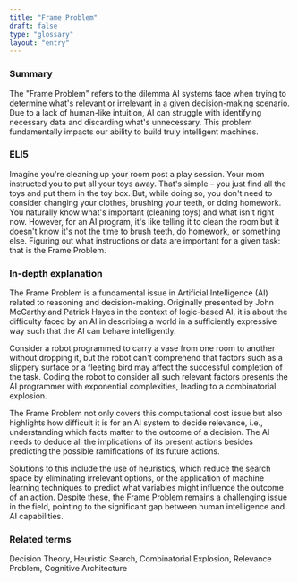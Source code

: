 ```yaml
---
title: "Frame Problem"
draft: false
type: "glossary"
layout: "entry"
---
```


### Summary
The "Frame Problem" refers to the dilemma AI systems face when trying to determine what's relevant or irrelevant in a given decision-making scenario. Due to a lack of human-like intuition, AI can struggle with identifying necessary data and discarding what's unnecessary. This problem fundamentally impacts our ability to build truly intelligent machines. 

### ELI5
Imagine you're cleaning up your room post a play session. Your mom instructed you to put all your toys away. That's simple – you just find all the toys and put them in the toy box. But, while doing so, you don't need to consider changing your clothes, brushing your teeth, or doing homework. You naturally know what's important (cleaning toys) and what isn't right now. However, for an AI program, it's like telling it to clean the room but it doesn't know it's not the time to brush teeth, do homework, or something else. Figuring out what instructions or data are important for a given task: that is the Frame Problem.

### In-depth explanation
The Frame Problem is a fundamental issue in Artificial Intelligence (AI) related to reasoning and decision-making. Originally presented by John McCarthy and Patrick Hayes in the context of logic-based AI, it is about the difficulty faced by an AI in describing a world in a sufficiently expressive way such that the AI can behave intelligently.

Consider a robot programmed to carry a vase from one room to another without dropping it, but the robot can't comprehend that factors such as a slippery surface or a fleeting bird may affect the successful completion of the task. Coding the robot to consider all such relevant factors presents the AI programmer with exponential complexities, leading to a combinatorial explosion. 

The Frame Problem not only covers this computational cost issue but also highlights how difficult it is for an AI system to decide relevance, i.e., understanding which facts matter to the outcome of a decision. The AI needs to deduce all the implications of its present actions besides predicting the possible ramifications of its future actions. 

Solutions to this include the use of heuristics, which reduce the search space by eliminating irrelevant options, or the application of machine learning techniques to predict what variables might influence the outcome of an action. Despite these, the Frame Problem remains a challenging issue in the field, pointing to the significant gap between human intelligence and AI capabilities.

### Related terms
Decision Theory, Heuristic Search, Combinatorial Explosion, Relevance Problem, Cognitive Architecture

